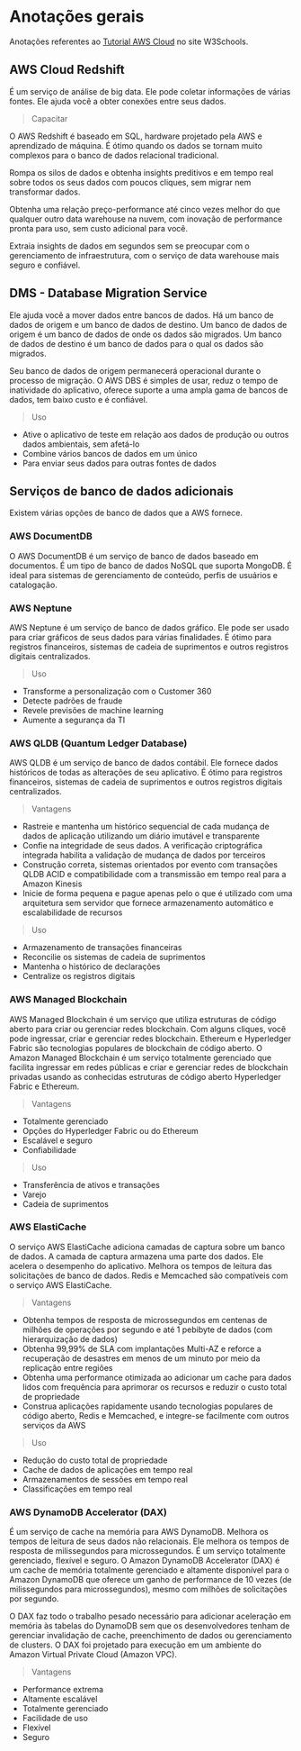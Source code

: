 # Anotações gerais

Anotações referentes ao [Tutorial AWS Cloud](https://my-learning.w3schools.com/tutorial/aws) no site W3Schools.

## AWS Cloud Redshift

É um serviço de análise de big data. Ele pode coletar informações de várias fontes. Ele ajuda você a obter conexões entre seus dados.

> Capacitar

O AWS Redshift é baseado em SQL, hardware projetado pela AWS e aprendizado de máquina. É ótimo quando os dados se tornam muito complexos para o banco de dados relacional tradicional.

Rompa os silos de dados e obtenha insights preditivos e em tempo real sobre todos os seus dados com poucos cliques, sem migrar nem transformar dados.

Obtenha uma relação preço-performance até cinco vezes melhor do que qualquer outro data warehouse na nuvem, com inovação de performance pronta para uso, sem custo adicional para você.

Extraia insights de dados em segundos sem se preocupar com o gerenciamento de infraestrutura, com o serviço de data warehouse mais seguro e confiável.

## DMS - Database Migration Service

Ele ajuda você a mover dados entre bancos de dados. Há um banco de dados de origem e um banco de dados de destino. Um banco de dados de origem é um banco de dados de onde os dados são migrados. Um banco de dados de destino é um banco de dados para o qual os dados são migrados.

Seu banco de dados de origem permanecerá operacional durante o processo de migração. O AWS DBS é simples de usar, reduz o tempo de inatividade do aplicativo, oferece suporte a uma ampla gama de bancos de dados, tem baixo custo e é confiável.

> Uso

- Ative o aplicativo de teste em relação aos dados de produção ou outros dados ambientais, sem afetá-lo
- Combine vários bancos de dados em um único
- Para enviar seus dados para outras fontes de dados

## Serviços de banco de dados adicionais

Existem várias opções de banco de dados que a AWS fornece.

### AWS DocumentDB

O AWS DocumentDB é um serviço de banco de dados baseado em documentos. É um tipo de banco de dados NoSQL que suporta MongoDB. É ideal para sistemas de gerenciamento de conteúdo, perfis de usuários e catalogação.

### AWS Neptune

AWS Neptune é um serviço de banco de dados gráfico. Ele pode ser usado para criar gráficos de seus dados para várias finalidades. É ótimo para registros financeiros, sistemas de cadeia de suprimentos e outros registros digitais centralizados.

> Uso

- Transforme a personalização com o Customer 360
- Detecte padrões de fraude
- Revele previsões de machine learning
- Aumente a segurança da TI

### AWS QLDB (Quantum Ledger Database)

AWS QLDB é um serviço de banco de dados contábil. Ele fornece dados históricos de todas as alterações de seu aplicativo. É ótimo para registros financeiros, sistemas de cadeia de suprimentos e outros registros digitais centralizados.

> Vantagens

- Rastreie e mantenha um histórico sequencial de cada mudança de dados de aplicação utilizando um diário imutável e transparente
- Confie na integridade de seus dados. A verificação criptográfica integrada habilita a validação de mudança de dados por terceiros
- Construção correta, sistemas orientados por evento com transações QLDB ACID e compatibilidade com a transmissão em tempo real para a Amazon Kinesis
- Inicie de forma pequena e pague apenas pelo o que é utilizado com uma arquitetura sem servidor que fornece armazenamento automático e escalabilidade de recursos

> Uso

- Armazenamento de transações financeiras
- Reconcilie os sistemas de cadeia de suprimentos
- Mantenha o histórico de declarações
- Centralize os registros digitais

### AWS Managed Blockchain

AWS Managed Blockchain é um serviço que utiliza estruturas de código aberto para criar ou gerenciar redes blockchain. Com alguns cliques, você pode ingressar, criar e gerenciar redes blockchain. Ethereum e Hyperledger Fabric são tecnologias populares de blockchain de código aberto. O Amazon Managed Blockchain é um serviço totalmente gerenciado que facilita ingressar em redes públicas e criar e gerenciar redes de blockchain privadas usando as conhecidas estruturas de código aberto Hyperledger Fabric e Ethereum.

> Vantagens

- Totalmente gerenciado
- Opções do Hyperledger Fabric ou do Ethereum
- Escalável e seguro
- Confiabilidade

> Uso

- Transferência de ativos e transações
- Varejo
- Cadeia de suprimentos

### AWS ElastiCache

O serviço AWS ElastiCache adiciona camadas de captura sobre um banco de dados. A camada de captura armazena uma parte dos dados. Ele acelera o desempenho do aplicativo. Melhora os tempos de leitura das solicitações de banco de dados. Redis e Memcached são compatíveis com o serviço AWS ElastiCache.

> Vantagens

- Obtenha tempos de resposta de microssegundos em centenas de milhões de operações por segundo e até 1 pebibyte de dados (com hierarquização de dados)
- Obtenha 99,99% de SLA com implantações Multi-AZ e reforce a recuperação de desastres em menos de um minuto por meio da replicação entre regiões
- Obtenha uma performance otimizada ao adicionar um cache para dados lidos com frequência para aprimorar os recursos e reduzir o custo total de propriedade
- Construa aplicações rapidamente usando tecnologias populares de código aberto, Redis e Memcached, e integre-se facilmente com outros serviços da AWS

> Uso

- Redução do custo total de propriedade
- Cache de dados de aplicações em tempo real
- Armazenamentos de sessões em tempo real
- Classificações em tempo real

### AWS DynamoDB Accelerator (DAX)

É um serviço de cache na memória para AWS DynamoDB. Melhora os tempos de leitura de seus dados não relacionais. Ele melhora os tempos de resposta de milissegundos para microssegundos. É um serviço totalmente gerenciado, flexível e seguro. O Amazon DynamoDB Accelerator (DAX) é um cache de memória totalmente gerenciado e altamente disponível para o Amazon DynamoDB que oferece um ganho de performance de 10 vezes (de milissegundos para microssegundos), mesmo com milhões de solicitações por segundo. 

O DAX faz todo o trabalho pesado necessário para adicionar aceleração em memória às tabelas do DynamoDB sem que os desenvolvedores tenham de gerenciar invalidação de cache, preenchimento de dados ou gerenciamento de clusters. O DAX foi projetado para execução em um ambiente do Amazon Virtual Private Cloud (Amazon VPC).

> Vantagens

- Performance extrema
- Altamente escalável
- Totalmente gerenciado
- Facilidade de uso
- Flexível
- Seguro